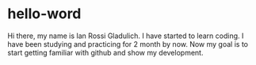 # hello-word

Hi there, my name is Ian Rossi Gladulich.
I have started to learn coding.
I have been studying and practicing for 2 month by now.
Now my goal is to start getting familiar with github and show my development.




